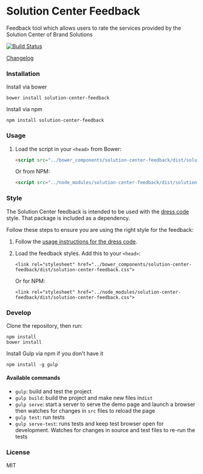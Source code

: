 # Solution Center Feedback
Feedback tool which allows users to rate the services provided by the Solution Center of Brand Solutions

[![Build Status](https://travis-ci.org/zalando/solution-center-feedback.svg?branch=master)](https://travis-ci.org/zalando/solution-center-feedback)

[Changelog](CHANGELOG.md)

### Installation

Install via bower

```shell
bower install solution-center-feedback
```

Install via npm

```shell
npm install solution-center-feedback
```

### Usage

1. Load the script in your `<head>` from Bower:

    ```html
    <script src="../bower_components/solution-center-feedback/dist/solution-center-feedback.js"></script>
    ```
    
    Or from NPM:
    
    
    ```html
    <script src="../node_modules/solution-center-feedback/dist/solution-center-feedback.js"></script>
    ```

### Style

The Solution Center feedback is intended to be used with the [dress code](https://github.com/zalando/dress-code) style. That package is included as a dependency.

Follow these steps to ensure you are using the right style for the feedback:

 1. Follow the [usage instructions for the dress code](https://github.com/zalando/dress-code#usage). 
 2. Load the feedback styles. Add this to your `<head>`:
 
    ```<link rel="stylesheet" href="../bower_components/solution-center-feedback/dist/solution-center-feedback.css">```
    
    Or for NPM:
    
    ```<link rel="stylesheet" href="../node_modules/solution-center-feedback/dist/solution-center-feedback.css">``` 
	 
### Develop

Clone the repository, then run:

```shell
npm install
bower install
```

Install Gulp via npm if you don't have it
```shell
npm install -g gulp
```

#### Available commands

* `gulp`: build and test the project
* `gulp build`: build the project and make new files in`dist`
* `gulp serve`: start a server to serve the demo page and launch a browser then watches for changes in `src` files to reload the page
* `gulp test`: run tests
* `gulp serve-test`: runs tests and keep test browser open for development. Watches for changes in source and test files to re-run the tests

### License
MIT
